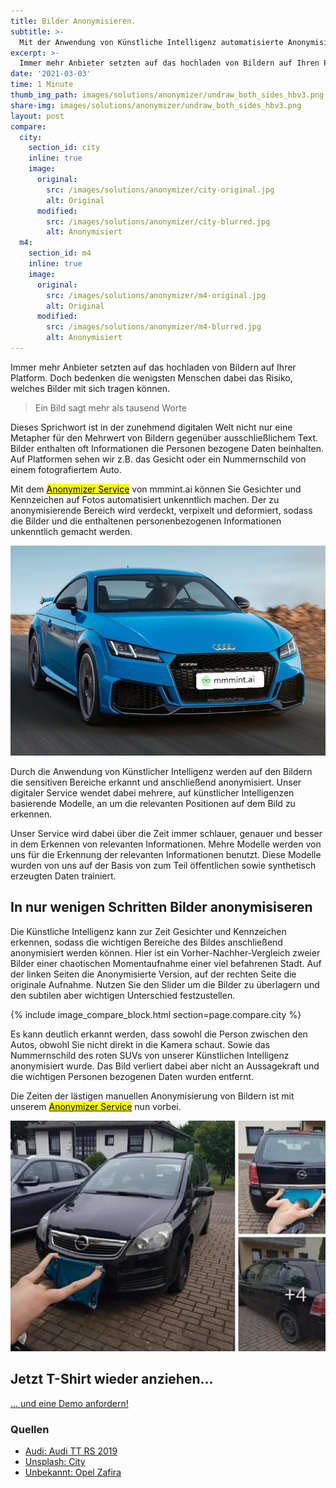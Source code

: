 ```yaml
---
title: Bilder Anonymisieren.
subtitle: >-
  Mit der Anwendung von Künstliche Intelligenz automatisierte Anonymisierung von Kennzeichen und Gesichtern in Bildern vornehmen.
excerpt: >-
  Immer mehr Anbieter setzten auf das hochladen von Bildern auf Ihren Platformen. Doch bedenken die wenigsten Menschen dabei da Risiko welches Bilder mit sich tragen können
date: '2021-03-03'
time: 1 Minute
thumb_img_path: images/solutions/anonymizer/undraw_both_sides_hbv3.png
share-img: images/solutions/anonymizer/undraw_both_sides_hbv3.png
layout: post
compare:
  city:
    section_id: city
    inline: true
    image:
      original:
        src: /images/solutions/anonymizer/city-original.jpg
        alt: Original
      modified:
        src: /images/solutions/anonymizer/city-blurred.jpg
        alt: Anonymisiert
  m4:
    section_id: m4
    inline: true
    image:
      original:
        src: /images/solutions/anonymizer/m4-original.jpg
        alt: Original
      modified:
        src: /images/solutions/anonymizer/m4-blurred.jpg
        alt: Anonymisiert
---
```


Immer mehr Anbieter setzten auf das hochladen von Bildern auf Ihrer Platform. Doch bedenken die wenigsten Menschen dabei das Risiko, welches Bilder mit sich tragen können. 

> Ein Bild sagt mehr als tausend Worte

Dieses Sprichwort ist in der zunehmend digitalen Welt nicht nur eine Metapher für den Mehrwert von Bildern gegenüber ausschließlichem Text. Bilder enthalten oft Informationen die Personen bezogene Daten beinhalten. Auf Platformen sehen wir z.B. das Gesicht oder ein Nummernschild von einem fotografiertem Auto.

Mit dem [<mark>Anonymizer Service</mark>](/solutions/anonymizer/) von mmmint.ai können Sie Gesichter und Kennzeichen auf Fotos automatisiert unkenntlich machen. Der zu anonymisierende Bereich wird verdeckt, verpixelt und deformiert, sodass die Bilder und die enthaltenen personenbezogenen Informationen unkenntlich gemacht werden.

![Anonymized demo face and car](/images/solutions/anonymizer/2314f3fed78c77b29373568b0740aac2124dab9150c8247c15ff7be374baa262.jpg)

Durch die Anwendung von Künstlicher Intelligenz werden auf den Bildern die sensitiven Bereiche erkannt und anschließend anonymisiert. Unser digitaler Service wendet dabei mehrere, auf künstlicher Intelligenzen basierende Modelle, an um die relevanten Positionen auf dem Bild zu erkennen. 

Unser Service wird dabei über die Zeit immer schlauer, genauer und besser in dem Erkennen von relevanten Informationen. Mehre Modelle werden von uns für die Erkennung der relevanten Informationen benutzt. Diese Modelle wurden von uns auf der Basis von zum Teil öffentlichen sowie synthetisch erzeugten Daten trainiert.

## In nur wenigen Schritten Bilder anonymisiseren

Die Künstliche Intelligenz kann zur Zeit Gesichter und Kennzeichen erkennen, sodass die wichtigen Bereiche des Bildes anschließend anonymisiert werden können. Hier ist ein Vorher-Nachher-Vergleich zweier Bilder einer chaotischen Momentaufnahme einer viel befahrenen Stadt. Auf der linken Seiten die Anonymisierte Version, auf der rechten Seite die originale Aufnahme. Nutzen Sie den Slider um die Bilder zu überlagern und den subtilen aber wichtigen Unterschied festzustellen.

 {% include image_compare_block.html section=page.compare.city %}

Es kann deutlich erkannt werden, dass sowohl die Person zwischen den Autos, obwohl Sie nicht direkt in die Kamera schaut. Sowie das Nummernschild des roten SUVs von unserer Künstlichen Intelligenz anonymisiert wurde. Das Bild verliert dabei aber nicht an Aussagekraft und die wichtigen Personen bezogenen Daten wurden entfernt.

Die Zeiten der lästigen manuellen Anonymisierung von Bildern ist mit unserem [<mark>Anonymizer Service</mark>](/solutions/anonymizer/) nun vorbei.

![Opel Zafira Manuelles Anonymisieren von Auto Kennzeichen](/images/solutions/anonymizer/opel_zafira_crop.jpeg)

<section id="call-to-action" class="block cta-block bg-accent outer">
  <div class="inner-large">
    <div class="grid">
      <div class="cell block-content">
        <h2 class="block-title">Jetzt T-Shirt wieder anziehen...</h2>
      </div><!-- .block-content -->
      <div class="cell block-buttons">
        <a href="mailto:info@mmmint.ai" class="button white large">... und eine Demo anfordern!</a>
      </div><!-- .block-buttons -->
    </div><!-- .grid -->
  </div><!-- .inner -->
</section>

### Quellen

- [Audi: Audi TT RS 2019](audi.com)
- [Unsplash: City](https://unsplash.com/photos/jViepQKI01Q)
- [Unbekannt: Opel Zafira](https://www.langweiledich.net/bilderparade-dlvi/3/#DLVI_74)
